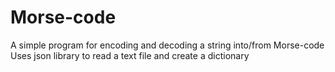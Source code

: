 # Morse-code
A simple program for encoding and decoding a string into/from Morse-code
Uses json library to read a text file and create a dictionary 
